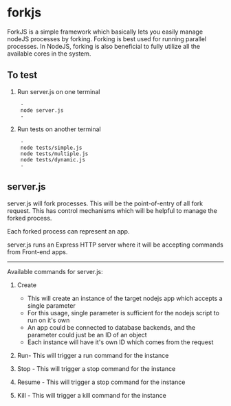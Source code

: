 forkjs
======

ForkJS is a simple framework which basically lets you easily manage nodeJS processes by forking. Forking is best used for running parallel processes. In NodeJS, forking is also beneficial to fully utilize all the available cores in the system.

To test
----
1. Run server.js on one terminal
	
		-
		node server.js
		-
2. Run tests on another terminal
		
		- 
		node tests/simple.js
		node tests/multiple.js
		node tests/dynamic.js
		-


server.js
------------

server.js will fork processes. This will be the point-of-entry of all fork request. This has control mechanisms which will be helpful to manage the forked process.

Each forked process can represent an app. 

server.js runs an Express HTTP server where it will be accepting commands from Front-end apps.


----

Available commands for server.js:
1. Create
	- This will create an instance of the target nodejs app which accepts a single parameter
	- For this usage, single parameter is sufficient for the nodejs script to run on it's own
	- An app could be connected to database backends, and the parameter could just be an ID of an object
	- Each instance will have it's own ID which comes from the request


2. Run- This will trigger a run command for the instance
3. Stop - This will trigger a stop command for the instance
4. Resume - This will trigger a stop command for the instance
5. Kill - This will trigger a kill command for the instance